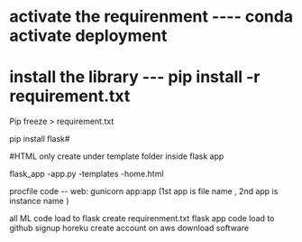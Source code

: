 # activate the requirenment ---- conda activate deployment
# install the library --- pip install -r requirement.txt  
Pip freeze > requirement.txt

  pip install flask#

#HTML only create under template folder inside flask app 

flask_app
   -app.py
   -templates
      -home.html



procfile code -- web: gunicorn app:app (1st app is file name , 2nd app is instance name )



all ML code load to flask
create requirenment.txt
flask app code load to github
signup horeku
create account on aws 
download software 